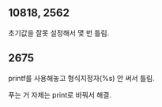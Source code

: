 ## 10818, 2562

초기값을 잘못 설정해서 몇 번 틀림.

## 2675

printf를 사용해놓고 형식지정자(%s) 안 써서 틀림.

푸는 거 자체는 print로 바꿔서 해결.

